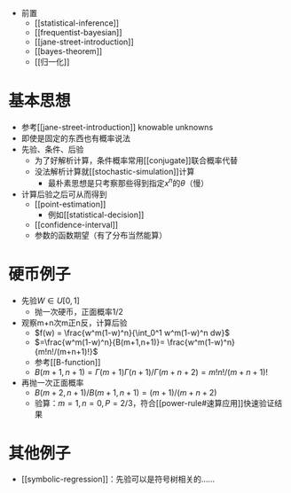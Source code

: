 - 前置
  - [[statistical-inference]]
  - [[frequentist-bayesian]]
  - [[jane-street-introduction]]
  - [[bayes-theorem]]
  - [[归一化]]
# 基本思想
- 参考[[jane-street-introduction]] knowable unknowns
- 即使是固定的东西也有概率说法
- 先验、条件、后验
  - 为了好解析计算，条件概率常用[[conjugate]]联合概率代替
  - 没法解析计算就[[stochastic-simulation]]计算
    - 最朴素思想是只考察那些得到指定$x^n$的$\theta$（慢）
- 计算后验之后可从而得到
  - [[point-estimation]]
    - 例如[[statistical-decision]]
  - [[confidence-interval]]
  - 参数的函数期望（有了分布当然能算）
# 硬币例子
- 先验$W\in U[0,1]$
  - 抛一次硬币，正面概率$1/2$
- 观察m+n次m正n反，计算后验
  - $f(w) = \frac{w^m(1-w)^n}{\int_0^1 w^m(1-w)^n dw}$
  - $=\frac{w^m(1-w)^n}{B(m+1,n+1)}= \frac{w^m(1-w)^n}{m!n!/(m+n+1)!}$
  - 参考[[B-function]]
  - $B(m+1,n+1)=\Gamma(m+1)\Gamma(n+1)/\Gamma(m+n+2)=m!n!/(m+n+1)!$
- 再抛一次正面概率
  - $B(m+2,n+1)/B(m+1,n+1)=(m+1)/(m+n+2)$
  - 验算：$m=1,n=0, P=2/3$，符合[[power-rule#速算应用]]快速验证结果
# 其他例子
- [[symbolic-regression]]：先验可以是符号树相关的……